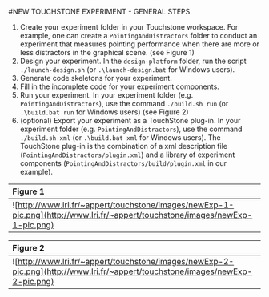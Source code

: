 #NEW TOUCHSTONE EXPERIMENT - GENERAL STEPS

  1. Create your experiment folder in your Touchstone workspace. For example, one can create a `PointingAndDistractors` folder to conduct an experiment that measures pointing performance when there are more or less distractors in the graphical scene. (see Figure 1)
  1. Design your experiment. In the `design-platform` folder, run the script `./launch-design.sh` (or `.\launch-design.bat` for Windows users).
  1. Generate code skeletons for your experiment.
  1. Fill in the incomplete code for your experiment components.
  1. Run your experiment. In your experiment folder (e.g. `PointingAndDistractors`), use the command `./build.sh run` (or `.\build.bat run` for Windows users) (see Figure 2)
  1. (optional) Export your experiment as a TouchStone plug-in. In your experiment folder (e.g. `PointingAndDistractors`), use the command `./build.sh xml` (or `.\build.bat xml` for Windows users). The TouchStone plug-in is the combination of a xml description file (`PointingAndDistractors/plugin.xml`) and a library of experiment components (`PointingAndDistractors/build/plugin.xml` in our example).

| **Figure 1** |
|:-------------|
|![http://www.lri.fr/~appert/touchstone/images/newExp-1-pic.png](http://www.lri.fr/~appert/touchstone/images/newExp-1-pic.png)|

| **Figure 2** |
|:-------------|
|![http://www.lri.fr/~appert/touchstone/images/newExp-2-pic.png](http://www.lri.fr/~appert/touchstone/images/newExp-2-pic.png)|